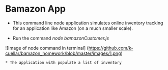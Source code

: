 # Bamazon App

* This command line node application simulates online inventory tracking for an application like Amazon (on a much smaller scale).

* Run the command _node bamazonCustomer.js_ 

![Image of node command in terminal]
(https://github.com/k-cuellar/bamazon_homework/blob/master/images/1.png)

    * The application with populate a list of inventory